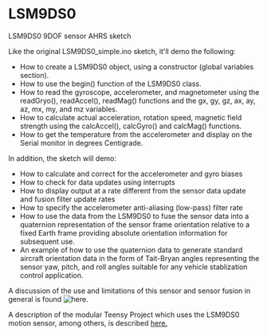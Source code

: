 LSM9DS0
=======

LSM9DS0 9DOF sensor AHRS sketch

Like the original LSM9DS0_simple.ino sketch, it'll demo the following:
* How to create a LSM9DS0 object, using a constructor (global
  variables section).
* How to use the begin() function of the LSM9DS0 class.
* How to read the gyroscope, accelerometer, and magnetometer
  using the readGryo(), readAccel(), readMag() functions and the
  gx, gy, gz, ax, ay, az, mx, my, and mz variables.
* How to calculate actual acceleration, rotation speed, magnetic
  field strength using the calcAccel(), calcGyro() and calcMag()
  functions.
* How to get the temperature from the accelerometer and display on the Serial monitor in degrees Centigrade.

In addition, the sketch will demo:
* How to calculate and correct for the accelerometer and gyro biases
* How to check for data updates using interrupts
* How to display output at a rate different from the sensor data update and fusion filter update rates
* How to specify the accelerometer anti-aliasing (low-pass) filter rate
* How to use the data from the LSM9DS0 to fuse the sensor data into a quaternion representation of the sensor frame
  orientation relative to a fixed Earth frame providing absolute orientation information for subsequent use.
* An example of how to use the quaternion data to generate standard aircraft orientation data in the form of
  Tait-Bryan angles representing the sensor yaw, pitch, and roll angles suitable for any vehicle stablization control application.

A discussion of the use and limitations of this sensor and sensor fusion in general is found ![here.]( https://github.com/kriswiner/MPU-6050/wiki/Affordable-9-DoF-Sensor-Fusion)

A description of the modular Teensy Project which uses the LSM9DS0 motion sensor, among others, is described [here.](https://github.com/kriswiner/LSM9DS0/wiki/Modular-Teensy-Project)
